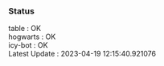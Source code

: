 ### Status


table : OK  
hogwarts : OK  
icy-bot : OK  
Latest Update : 2023-04-19 12:15:40.921076
